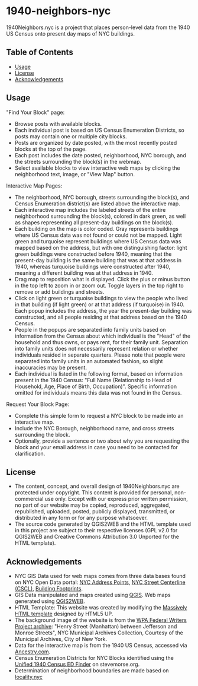 # 1940-neighbors-nyc

1940Neighbors.nyc is a project that places person-level data from the 1940 US Census onto present day maps of NYC buildings. 

## Table of Contents

- [Usage](#usage)
- [License](#license)
- [Acknowledgements](#acknowledgements)

## Usage

"Find Your Block" page:
- Browse posts with available blocks.
- Each individual post is based on US Census Enumeration Districts, so posts may contain one or multiple city blocks.
- Posts are organized by date posted, with the most recently posted blocks at the top of the page.
- Each post includes the date posted, neighborhood, NYC borough, and the streets surrounding the block(s) in the webmap.
- Select available blocks to view interactive web maps by clicking the neighborhood text, image, or "View Map" button.

Interactive Map Pages:
- The neighborhood, NYC borough, streets surrounding the block(s), and Census Enumeration district(s) are listed above the interactive map.
- Each interactive map includes the labeled streets of the entire neighborhood surrounding the block(s), colored in dark green, as well as shapes representing all present-day buildings on the block(s).
- Each building on the map is color coded. Gray represents buildings where US Census data was not found or could not be mapped. Light green and turquoise represent buildings where US Census data was mapped based on the address, but with one distinguishing factor: light green buildings were constructed before 1940, meaning that the present-day building is the same building that was at that address in 1940, whereas turquoise buildings were constructed after 1940, meaning a different building was at that address in 1940.
- Drag map to reposition what is displayed. Click the plus or minus button in the top left to zoom in or zoom out. Toggle layers in the top right to remove or add buildings and streets.
- Click on light green or turquoise buildings to view the people who lived in that building (if light green) or at that address (if turquoise) in 1940. Each popup includes the address, the year the present-day building was constructed, and all people residing at that address based on the 1940 Census.
- People in the popups are separated into family units based on information from the Census about which individual is the "Head" of the household and thus owns, or pays rent, for their family unit. Separation into family units does not necessarily represent relation or whether individuals resided in separate quarters. Please note that people were separated into family units in an automated fashion, so slight inaccuracies may be present.
- Each individual is listed in the following format, based on information present in the 1940 Census: "Full Name (Relationship to Head of Household, Age, Place of Birth, Occupation)". Specific information omitted for individuals means this data was not found in the Census.

Request Your Block Page:
- Complete this simple form to request a NYC block to be made into an interactive map.
- Include the NYC Borough, neighborhood name, and cross streets surrounding the block.
- Optionally, provide a sentence or two about why you are requesting the block and your email address in case you need to be contacted for clarification.


## License

- The content, concept, and overall design of 1940Neighbors.nyc are protected under copyright. This content is provided for personal, non-commercial use only. Except with our express prior written permission, no part of our website may be copied, reproduced, aggregated, republished, uploaded, posted, publicly displayed, transmitted, or distributed in any form or for any purpose whatsoever.
- The source code generated by QGIS2WEB and the HTML template used in this project are subject to their respective licenses (GPL v2.0 for QGIS2WEB and Creative Commons Attribution 3.0 Unported for the HTML template).

## Acknowledgements

- NYC GIS Data used for web maps comes from three data bases found on NYC Open Data portal: [NYC Address Points](https://data.cityofnewyork.us/City-Government/NYC-Address-Points/g6pj-hd8k), [NYC Street Centerline (CSCL)](https://data.cityofnewyork.us/City-Government/NYC-Street-Centerline-CSCL-/exjm-f27b), [Building Footprints](https://data.cityofnewyork.us/Housing-Development/Building-Footprints/nqwf-w8eh).
- GIS Data manipulated and maps created using [QGIS](https://qgis.org/en/site/). Web maps generated using [QGIS2WEB](https://github.com/tomchadwin/qgis2web).
- HTML Template: This website was created by modifying the [Massively HTML template](https://html5up.net/massively) designed by HTML5 UP.
- The background image of the website is from the [WPA Federal Writers Project archive](https://nycma.lunaimaging.com/luna/servlet/RECORDSPHOTOUNITARC~25~25): "Henry Street (Manhattan) between Jefferson and Monroe Streets", NYC Municipal Archives Collection, Courtesy of the Municipal Archives, City of New York.
- Data for the interactive map is from the 1940 US Census, accessed via [Ancestry.com](https://www.ancestry.com/search/collections/2442/). 
- Census Enumeration Districts for NYC Blocks identified using the [Unified 1940 Census ED Finder](https://stevemorse.org/census/unified.html?year=1940) on stevemorse.org.
- Determination of neighborhood boundaries are made based on [locality.nyc](https://locality.nyc/)
